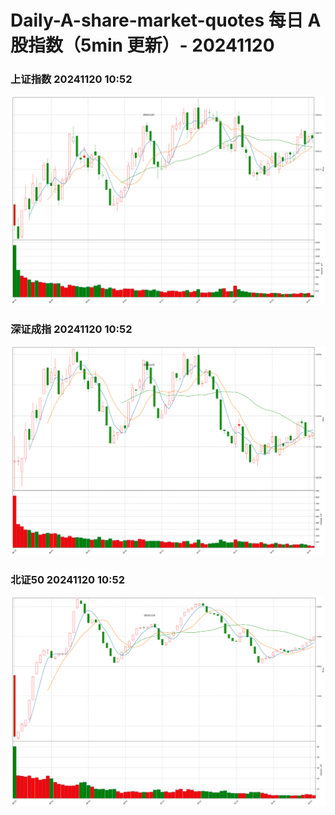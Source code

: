 
# Daily-A-share-market-quotes 每日 A 股指数（5min 更新）- 20241120

### 上证指数 20241120 10:52
![](./fig/2024/11/20241120-sh000001.png)

### 深证成指 20241120 10:52
![](./fig/2024/11/20241120-sz399001.png)

### 北证50 20241120 10:52
![](./fig/2024/11/20241120-bj899050.png)

